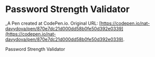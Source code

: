 # Password Strength Validator
 _A Pen created at CodePen.io. Original URL: [https://codepen.io/nat-davydova/pen/870e7dc21d000dd58b0fe50d392e0339](https://codepen.io/nat-davydova/pen/870e7dc21d000dd58b0fe50d392e0339).

 Password Strength Validator